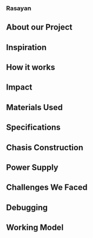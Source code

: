 ### Rasayan

## About our Project

## Inspiration 

## How it works

## Impact

## Materials Used

## Specifications

## Chasis Construction
                  
## Power Supply

## Challenges We Faced

## Debugging

## Working Model 
